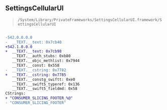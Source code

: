 ## SettingsCellularUI

> `/System/Library/PrivateFrameworks/SettingsCellularUI.framework/SettingsCellularUI`

```diff

-542.0.0.0.0
-  __TEXT.__text: 0x7cb48
+542.1.0.0.0
+  __TEXT.__text: 0x7cb98
   __TEXT.__auth_stubs: 0xb80
   __TEXT.__objc_methlist: 0x7944
   __TEXT.__const: 0x558
-  __TEXT.__cstring: 0x7782
+  __TEXT.__cstring: 0x7785
   __TEXT.__constg_swiftt: 0xe0
   __TEXT.__swift5_typeref: 0x136
   __TEXT.__swift5_fieldmd: 0x58
CStrings:
+ "CONSUMER_SLICING_FOOTER_%@"
- "CONSUMER_SLICING_FOOTER"

```
